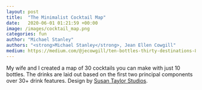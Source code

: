 ```yaml
---
layout: post
title:  "The Minimalist Cocktail Map"
date:   2020-06-01 01:21:59 +00:00
image: /images/cocktail_map.png
categories: fun
author: "Michael Stanley"
authors: "<strong>Michael Stanley</strong>, Jean Ellen Cowgill"
medium: https://medium.com/@jecowgill/ten-bottles-thirty-destinations-882d43cc83b
---
```

My wife and I created a map of 30 cocktails you can make with just 10 bottles. The drinks are laid out based on the first two principal components over 30+ drink features.  Design by <a href="https://susantaylorstudios.com">Susan Taylor Studios</a>.